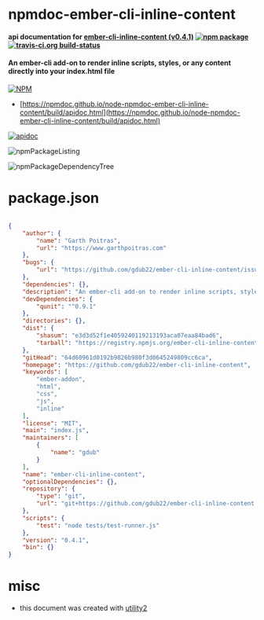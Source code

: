 # npmdoc-ember-cli-inline-content

#### api documentation for  [ember-cli-inline-content (v0.4.1)](https://github.com/gdub22/ember-cli-inline-content)  [![npm package](https://img.shields.io/npm/v/npmdoc-ember-cli-inline-content.svg?style=flat-square)](https://www.npmjs.org/package/npmdoc-ember-cli-inline-content) [![travis-ci.org build-status](https://api.travis-ci.org/npmdoc/node-npmdoc-ember-cli-inline-content.svg)](https://travis-ci.org/npmdoc/node-npmdoc-ember-cli-inline-content)

#### An ember-cli add-on to render inline scripts, styles, or any content directly into your index.html file

[![NPM](https://nodei.co/npm/ember-cli-inline-content.png?downloads=true&downloadRank=true&stars=true)](https://www.npmjs.com/package/ember-cli-inline-content)

- [https://npmdoc.github.io/node-npmdoc-ember-cli-inline-content/build/apidoc.html](https://npmdoc.github.io/node-npmdoc-ember-cli-inline-content/build/apidoc.html)

[![apidoc](https://npmdoc.github.io/node-npmdoc-ember-cli-inline-content/build/screenCapture.buildCi.browser.%252Ftmp%252Fbuild%252Fapidoc.html.png)](https://npmdoc.github.io/node-npmdoc-ember-cli-inline-content/build/apidoc.html)

![npmPackageListing](https://npmdoc.github.io/node-npmdoc-ember-cli-inline-content/build/screenCapture.npmPackageListing.svg)

![npmPackageDependencyTree](https://npmdoc.github.io/node-npmdoc-ember-cli-inline-content/build/screenCapture.npmPackageDependencyTree.svg)



# package.json

```json

{
    "author": {
        "name": "Garth Poitras",
        "url": "https://www.garthpoitras.com"
    },
    "bugs": {
        "url": "https://github.com/gdub22/ember-cli-inline-content/issues"
    },
    "dependencies": {},
    "description": "An ember-cli add-on to render inline scripts, styles, or any content directly into your index.html file",
    "devDependencies": {
        "qunit": "^0.9.1"
    },
    "directories": {},
    "dist": {
        "shasum": "e3d3d52f1e4059240119213193aca07eaa84bad6",
        "tarball": "https://registry.npmjs.org/ember-cli-inline-content/-/ember-cli-inline-content-0.4.1.tgz"
    },
    "gitHead": "64d60961d0192b9826b980f3d0645249809cc6ca",
    "homepage": "https://github.com/gdub22/ember-cli-inline-content",
    "keywords": [
        "ember-addon",
        "html",
        "css",
        "js",
        "inline"
    ],
    "license": "MIT",
    "main": "index.js",
    "maintainers": [
        {
            "name": "gdub"
        }
    ],
    "name": "ember-cli-inline-content",
    "optionalDependencies": {},
    "repository": {
        "type": "git",
        "url": "git+https://github.com/gdub22/ember-cli-inline-content.git"
    },
    "scripts": {
        "test": "node tests/test-runner.js"
    },
    "version": "0.4.1",
    "bin": {}
}
```



# misc
- this document was created with [utility2](https://github.com/kaizhu256/node-utility2)
